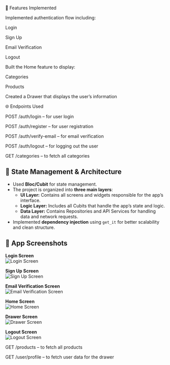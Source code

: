 🔧 Features Implemented

Implemented authentication flow including:

Login

Sign Up

Email Verification

Logout

Built the Home feature to display:

Categories

Products

Created a Drawer that displays the user’s information

🌐 Endpoints Used

POST /auth/login – for user login

POST /auth/register – for user registration

POST /auth/verify-email – for email verification

POST /auth/logout – for logging out the user

GET /categories – to fetch all categories

## 🧱 State Management & Architecture
- Used **Bloc/Cubit** for state management.  
- The project is organized into **three main layers**:
  - **UI Layer:** Contains all screens and widgets responsible for the app’s interface.  
  - **Logic Layer:** Includes all Cubits that handle the app’s state and logic.  
  - **Data Layer:** Contains Repositories and API Services for handling data and network requests.  
- Implemented **dependency injection** using `get_it` for better scalability and clean structure.

## 📱 App Screenshots

**Login Screen**  
![Login Screen](assets/screenshots/login.png)

**Sign Up Screen**  
![Sign Up Screen](assets/screenshots/signup.png)

**Email Verification Screen**  
![Email Verification Screen](assets/screenshots/verify_email.png)

**Home Screen**  
![Home Screen](assets/screenshots/home.png)

**Drawer Screen**  
![Drawer Screen](assets/screenshots/drawer.png)

**Logout Screen**  
![Logout Screen](assets/screenshots/logout.png)

GET /products – to fetch all products

GET /user/profile – to fetch user data for the drawer
